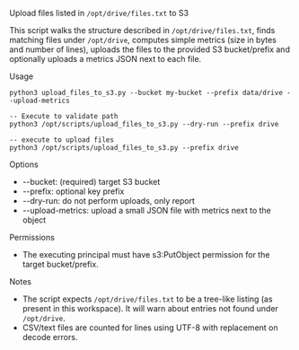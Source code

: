 Upload files listed in `/opt/drive/files.txt` to S3

This script walks the structure described in `/opt/drive/files.txt`, finds matching files under `/opt/drive`, computes simple metrics (size in bytes and number of lines), uploads the files to the provided S3 bucket/prefix and optionally uploads a metrics JSON next to each file.

Usage

    python3 upload_files_to_s3.py --bucket my-bucket --prefix data/drive --upload-metrics
    
    -- Execute to validate path
    python3 /opt/scripts/upload_files_to_s3.py --dry-run --prefix drive

    -- execute to upload files
    python3 /opt/scripts/upload_files_to_s3.py --prefix drive

Options
- --bucket: (required) target S3 bucket
- --prefix: optional key prefix
- --dry-run: do not perform uploads, only report
- --upload-metrics: upload a small JSON file with metrics next to the object

Permissions
- The executing principal must have s3:PutObject permission for the target bucket/prefix.

Notes
- The script expects `/opt/drive/files.txt` to be a tree-like listing (as present in this workspace). It will warn about entries not found under `/opt/drive`.
- CSV/text files are counted for lines using UTF-8 with replacement on decode errors.
